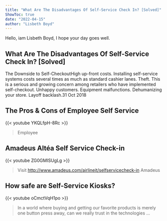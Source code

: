 ```yaml
---
title: "What Are The Disadvantages Of Self-Service Check In? [Solved]"
ShowToc: true 
date: "2022-04-15"
author: "Lisbeth Boyd" 
---
```


Hello, iam Lisbeth Boyd, I hope your day goes well.
## What Are The Disadvantages Of Self-Service Check In? [Solved]
The Downside to Self-CheckoutHigh up-front costs. Installing self-service systems costs several times as much as standard cashier lanes. 
 Theft. This is a serious and growing concern among retailers who have implemented self-checkout. 
 Unhappy customers. 
 Equipment malfunctions. 
 Dehumanizing your store. 
 Layoff backlash.31 Oct 2018

## The Pros & Cons of Employee Self Service
{{< youtube YKQLfpH-8Rc >}}
>Employee 

## Amadeus Altéa Self Service Check-in
{{< youtube ZG0GMISUgLg >}}
>Visit http://www.amadeus.com/airlineit/selfservicecheck-in Amadeus 

## How safe are Self-Service Kiosks?
{{< youtube oCmctVqH1po >}}
>In a world where buying and getting our favorite products is merely one button press away, can we really trust in the technologies ...

